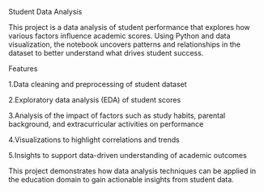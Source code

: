 Student Data Analysis

This project is a data analysis of student performance that explores how various factors influence academic scores. Using Python and data visualization, the notebook uncovers patterns and relationships in the dataset to better understand what drives student success.

Features

1.Data cleaning and preprocessing of student dataset

2.Exploratory data analysis (EDA) of student scores

3.Analysis of the impact of factors such as study habits, parental background, and extracurricular activities on performance

4.Visualizations to highlight correlations and trends

5.Insights to support data-driven understanding of academic outcomes

This project demonstrates how data analysis techniques can be applied in the education domain to gain actionable insights from student data.
